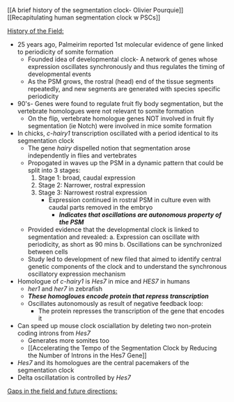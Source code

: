 [[A brief history of the segmentation clock- Olivier Pourquie]]
[[Recapitulating human segmentation clock w PSCs]]

<u>History of the Field:</u>
- 25 years ago, Palmeirim reported 1st molecular evidence of gene linked to periodicity of somite formation
	- Founded idea of developmental clock- A network of genes whose expression oscillates synchronously and thus regulates the timing of developmental events
	- As the PSM grows, the rostral (head) end of the tissue segments repeatedly, and new segments are generated with species specific periodicity
- 90's- Genes were found to regulate fruit fly body segmentation, but the vertebrate homologues were not relevant to somite formation
	- On the flip, vertebrate homologue genes NOT involved in fruit fly segmentation (ie Notch) were involved in mice somite formation
- In chicks, *c-hairy1* transcription oscillated with a period identical to its segmentation clock
	- The gene *hairy* dispelled notion that segmentation arose independently in flies and vertebrates
	- Propogated in waves up the PSM in a dynamic pattern that could be split into 3 stages:
		1. Stage 1: broad, caudal expression
		2. Stage 2: Narrower, rostral expression
		3. Stage 3: Narrowest rostral expression
			- Expression continued in rostral PSM in culture even with caudal parts removed in the embryo
				- ***Indicates that oscillations are autonomous property of the PSM***
	- Provided evidence that the developmental clock is linked to segmentation and revealed:
		a. Expression can oscillate with  periodicity, as short as 90 mins
		b. Oscillations can be synchronized between cells
	- Study led to development of new filed that aimed to identify central genetic components of the clock and to understand the synchronous oscillatory expression mechanism
- Homologue of *c-hairy1* is *Hes7* in mice and *HES7* in humans
	- *her1* and *her7* in zebrafish
	- ***These homogloues encode protein that repress transcription***
	- Oscillates autonomously as result of negative feedback loop:
		- The protein represses the transcription of the gene that encodes it
- Can speed up mouse clock osciallation by deleting two non-protein coding introns from *Hes7*
	- Generates more somites too
	- [[Accelerating the Tempo of the Segmentation Clock by Reducing the Number of Introns in the Hes7 Gene]]
- *Hes7* and its homologues are the central pacemakers of the segmentation clock
- Delta oscillatation is controlled by *Hes7*

<u>Gaps in the field and future directions:</u>

